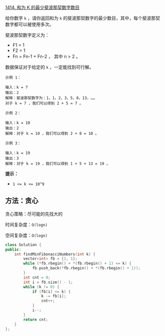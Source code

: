 [1414. 和为 K 的最少斐波那契数字数目](https://leetcode-cn.com/problems/find-the-minimum-number-of-fibonacci-numbers-whose-sum-is-k/)

给你数字 `k` ，请你返回和为 `k` 的斐波那契数字的最少数目，其中，每个斐波那契数字都可以被使用多次。

斐波那契数字定义为：

- F1 = 1
- F2 = 1
- Fn = Fn-1 + Fn-2 ， 其中 n > 2 。

数据保证对于给定的 `k` ，一定能找到可行解。

```
示例 1：

输入：k = 7
输出：2 
解释：斐波那契数字为：1，1，2，3，5，8，13，……
对于 k = 7 ，我们可以得到 2 + 5 = 7 。

示例 2：

输入：k = 10
输出：2 
解释：对于 k = 10 ，我们可以得到 2 + 8 = 10 。

示例 3：

输入：k = 19
输出：3 
解释：对于 k = 19 ，我们可以得到 1 + 5 + 13 = 19 。

```

**提示：**

- `1 <= k <= 10^9`

## 方法：贪心

贪心策略：尽可能的先找大的

时间复杂度：`O(logn)`

空间复杂度：`O(logn)`

```c++
class Solution {
public:
    int findMinFibonacciNumbers(int k) {
        vector<int> fb = {1, 1};
        while (*fb.rbegin() + *(fb.rbegin() + 1) <= k) {
            fb.push_back(*fb.rbegin() + *(fb.rbegin() + 1));
        }
        int cnt = 0;
        int i = fb.size() - 1;
        while (k != 0) {
            if (fb[i] <= k) {
                k -= fb[i];
                cnt++;
            }
            i--;
        }
        return cnt;
    }
};
```

